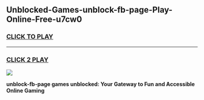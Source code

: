 
## Unblocked-Games-unblock-fb-page-Play-Online-Free-u7cw0
<h3>
<a href="https://premium76.site?title=unblock-fb-page&ref=26A">CLICK TO PLAY</a></h3>
<hr>

<h3>
<a href="https://premium76.site?title=unblock-fb-page&ref=26A">CLICK 2 PLAY</a>
  
</h3>

<a href="https://premium76.site?title=unblock-fb-page&ref=26A"><img src="https://clearcache.store/games.png"></a>


**unblock-fb-page games unblocked: Your Gateway to Fun and Accessible Online Gaming**
